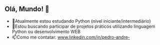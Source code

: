 ## Olá, Mundo! 👋

- 🌱Atualmente estou estudando Python (nível iniciante/intermediário)
- 🤔Estou buscando participar de projetos práticos utilizando linguagem Python ou desenvolvimento WEB
- 📫Como me contatar: www.linkedin.com/in/pedro-andre-

<!--
**pedroleao09/pedroleao09** is a ✨ _special_ ✨ repository because its `README.md` (this file) appears on your GitHub profile.

Here are some ideas to get you started:

- 🔭 I’m currently working on ...
- 🌱 I’m currently learning ...
- 👯 I’m looking to collaborate on ...
- 🤔 I’m looking for help with ...
- 💬 Ask me about ...
- 📫 How to reach me: ...
- 😄 Pronouns: ...
- ⚡ Fun fact: ...
-->
